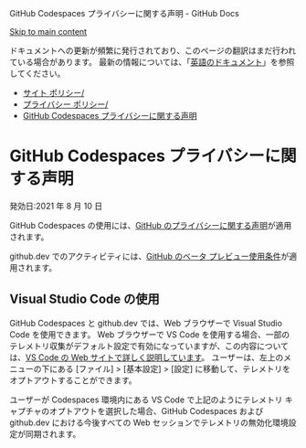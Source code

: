 GitHub Codespaces プライバシーに関する声明 - GitHub Docs

[Skip to main content](#main-content)

ドキュメントへの更新が頻繁に発行されており、このページの翻訳はまだ行われている場合があります。 最新の情報については、「[英語のドキュメント](/en)」を参照してください。

* [サイト ポリシー/](/ja/site-policy)
* [プライバシー ポリシー/](/ja/site-policy/privacy-policies)
* [GitHub Codespaces プライバシーに関する声明](/ja/site-policy/privacy-policies/github-codespaces-privacy-statement)

GitHub Codespaces プライバシーに関する声明
==========

発効日:2021 年 8 月 10 日

GitHub Codespaces の使用には、[GitHub のプライバシーに関する声明](/ja/github/site-policy/github-privacy-statement)が適用されます。

github.dev でのアクティビティには、[GitHub のベータ プレビュー使用条件](/ja/github/site-policy/github-terms-of-service#j-beta-previews)が適用されます。

[](#visual-studio-code-の使用)[]()Visual Studio Code の使用
----------

GitHub Codespaces と github.dev では、Web ブラウザーで Visual Studio Code を使用できます。 Web ブラウザーで VS Code を使用する場合、一部のテレメトリ収集がデフォルト設定で有効になっていますが、この内容については、[VS Code の Web サイトで詳しく説明しています](https://code.visualstudio.com/docs/getstarted/telemetry)。 ユーザーは、左上のメニューの下にある [ファイル] \> [基本設定] \> [設定] に移動して、テレメトリをオプトアウトすることができます。

ユーザーが Codespaces 環境内にある VS Code で上記のようにテレメトリ キャプチャのオプトアウトを選択した場合、GitHub Codespaces および github.dev における今後すべての Web セッションでテレメトリの無効化環境設定が同期されます。
